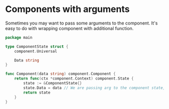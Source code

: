 # Components with arguments

Sometimes you may want to pass some arguments to the component. It's easy to do with wrapping component with additional function.

```go
package main

type ComponentState struct {
	component.Universal

	Data string
}

func Component(data string) component.Component {
	return func(ctx *component.Context) component.State {
		state := &ComponentState{}
		state.Data = data // We are passing arg to the component state, but it's not a requirement.
		return state
	}
}
```


